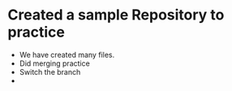# Created a sample Repository to practice
* We have created many files.
* Did merging practice
* Switch the branch
* 
